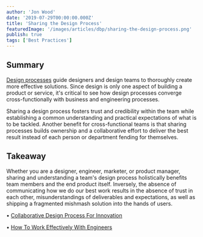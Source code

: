```yaml
---
author: 'Jon Wood'
date: '2019-07-29T00:00:00.000Z'
title: 'Sharing the Design Process'
featuredImage: '/images/articles/dbp/sharing-the-design-process.png'
publish: true
tags: ['Best Practices']
---
```


## Summary

[Design processes](https://loop.liferay.com/home/-/loop/feed/18080085) guide designers and design teams to thoroughly create more effective solutions. Since design is only one aspect of building a product or service, it's critical to see how design processes converge cross-functionally with business and engineering processes.

Sharing a design process fosters trust and credibility within the team while establishing a common understanding and practical expectations of what is to be tackled. Another benefit for cross-functional teams is that sharing processes builds ownership and a collaborative effort to deliver the best result instead of each person or department fending for themselves.

## Takeaway

Whether you are a designer, engineer, marketer, or product manager, sharing and understanding a team's design process holistically benefits team members and the end product itself. Inversely, the absence of communicating how we do our best work results in the absence of trust in each other, misunderstandings of deliverables and expectations, as well as shipping a fragmented mishmash solution into the hands of users.

• [Collaborative Design Process For Innovation](https://uxplanet.org/designers-developers-collaborative-design-process-for-innovation-c931206ed2ac)

• [How To Work Effectively With Engineers](https://medium.com/dropbox-design/how-to-work-effectively-with-engineers-19afbcc9f326)
